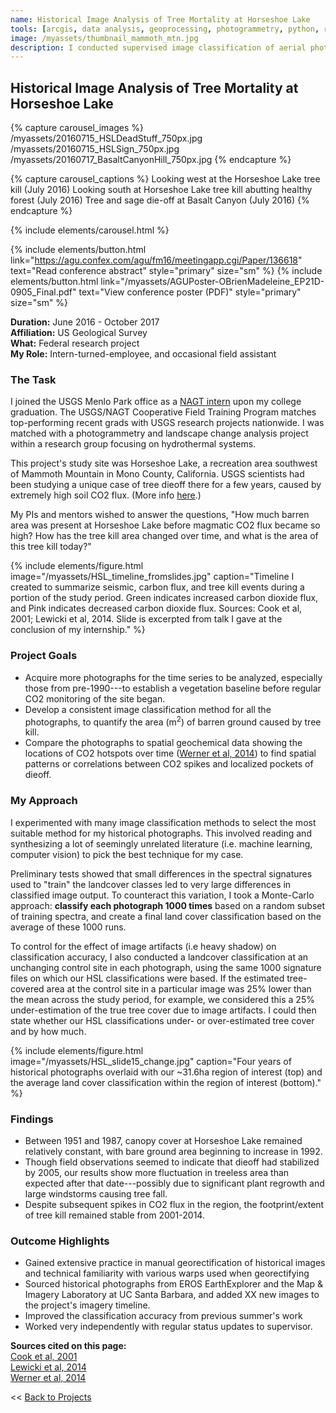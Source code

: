 ```yaml
---
name: Historical Image Analysis of Tree Mortality at Horseshoe Lake
tools: [arcgis, data analysis, geoprocessing, photogrammetry, python, remote sensing]
image: /myassets/thumbnail_mammoth_mtn.jpg
description: I conducted supervised image classification of aerial photos (1951-2014) to quantify deforestation on Mammoth Mountain, CA.
---
```


## Historical Image Analysis of Tree Mortality at Horseshoe Lake ##

{% capture carousel_images %}
/myassets/20160715_HSLDeadStuff_750px.jpg
/myassets/20160715_HSLSign_750px.jpg
/myassets/20160717_BasaltCanyonHill_750px.jpg
{% endcapture %}

{% capture carousel_captions %}
Looking west at the Horseshoe Lake tree kill (July 2016)
Looking south at Horseshoe Lake tree kill abutting healthy forest (July 2016)
Tree and sage die-off at Basalt Canyon (July 2016)
{% endcapture %}

{% include elements/carousel.html %}

{% include elements/button.html link="https://agu.confex.com/agu/fm16/meetingapp.cgi/Paper/136618" text="Read conference abstract" style="primary" size="sm" %}
{% include elements/button.html link="/myassets/AGUPoster-OBrienMadeleine_EP21D-0905_Final.pdf" text="View conference poster (PDF)" style="primary" size="sm" %}

**Duration:** June 2016 - October 2017  
**Affiliation:** US Geological Survey  
**What:** Federal research project   
**My Role:** Intern-turned-employee, and occasional field assistant  


### The Task ###

I joined the USGS Menlo Park office as a [NAGT intern](https://nagt.org/nagt/students/usgs_field.html) upon my college graduation. The USGS/NAGT Cooperative Field Training Program matches top-performing recent grads with USGS research projects nationwide. I was matched with a photogrammetry and landscape change analysis project within a research group focusing on hydrothermal systems.

This project's study site was Horseshoe Lake, a recreation area southwest of Mammoth Mountain in Mono County, California. USGS scientists had been studying a unique case of tree dieoff there for a few years, caused by extremely high soil CO2 flux. (More info [here](https://www.usgs.gov/volcanoes/long-valley-caldera/long-valley-caldera-field-guide-horseshoe-lake?qt-science_support_page_related_con=4#qt-science_support_page_related_con).) 

My PIs and mentors wished to answer the questions, "How much barren area was present at Horseshoe Lake before magmatic CO2 flux became so high? How has the tree kill area changed over time, and what is the area of this tree kill today?"

{% include elements/figure.html image="/myassets/HSL_timeline_fromslides.jpg" caption="Timeline I created to summarize seismic, carbon flux, and tree kill events during a portion of the study period. Green indicates increased carbon dioxide flux, and Pink indicates decreased carbon dioxide flux. Sources: Cook et al, 2001; Lewicki et al, 2014. Slide is excerpted from talk I gave at the conclusion of my internship." %}

### Project Goals ###

* Acquire more photographs for the time series to be analyzed, especially those from pre-1990---to establish a vegetation baseline before regular CO2 monitoring of the site began.
* Develop a consistent image classification method for all the photographs, to quantify the area (m<sup>2</sup>) of barren ground caused by tree kill.
* Compare the photographs to spatial geochemical data showing the locations of CO2 hotspots over time ([Werner et al, 2014](https://doi.org/10.1016/j.jvolgeores.2014.10.020)) to find spatial patterns or correlations between CO2 spikes and localized pockets of dieoff. 

### My Approach ###

I experimented with many image classification methods to select the most suitable method for my historical photographs. This involved reading and synthesizing a lot of seemingly unrelated literature (i.e. machine learning, computer vision) to pick the best technique for my case. 

Preliminary tests showed that small differences in the spectral signatures used to "train" the landcover classes led to very large differences in classified image output. To counteract this variation, I took a Monte-Carlo approach: **classify each photograph 1000 times** based on a random subset of training spectra, and create a final land cover classification based on the average of these 1000 runs.

To control for the effect of image artifacts (i.e heavy shadow) on classification accuracy, I also conducted a landcover classification at an unchanging control site in each photograph, using the same 1000 signature files on which our HSL classifications were based. If the estimated tree-covered area at the control site in a particular image was 25% lower than the mean across the study period, for example, we considered this a 25% under-estimation of the true tree cover due to image artifacts. I could then state whether our HSL classifications under- or over-estimated tree cover and by how much. 

{% include elements/figure.html image="/myassets/HSL_slide15_change.jpg" caption="Four years of historical photographs overlaid with our ~31.6ha region of interest (top) and the average land cover classification within the region of interest (bottom)." %}

### Findings ###
* Between 1951 and 1987, canopy cover at Horseshoe Lake remained relatively constant, with bare ground area beginning to increase in 1992. 
* Though field observations seemed to indicate that dieoff had stabilized by 2005, our results show more fluctuation in treeless area than expected after that date---possibly due to significant plant regrowth and large windstorms causing tree fall. 
* Despite subsequent spikes in CO2 flux in the region, the footprint/extent of tree kill remained stable from 2001-2014.

### Outcome Highlights ###
* Gained extensive practice in manual georectification of historical images and technical familiarity with various warps used when georectifying
* Sourced historical photographs from EROS EarthExplorer and the Map & Imagery Laboratory at UC Santa Barbara, and added XX new images to the project's imagery timeline.
* Improved the classification accuracy from previous summer's work 
* Worked very independently with regular status updates to supervisor. 


**Sources cited on this page:**  
[Cook et al, 2001](https://doi.org/10.1016/S0009-2541(00)00386-7)  
[Lewicki et al, 2014](https://doi.org/10.1016/j.epsl.2013.12.035)  
[Werner et al, 2014](https://doi.org/10.1016/j.jvolgeores.2014.10.020)  



<< [Back to Projects](/projects/)